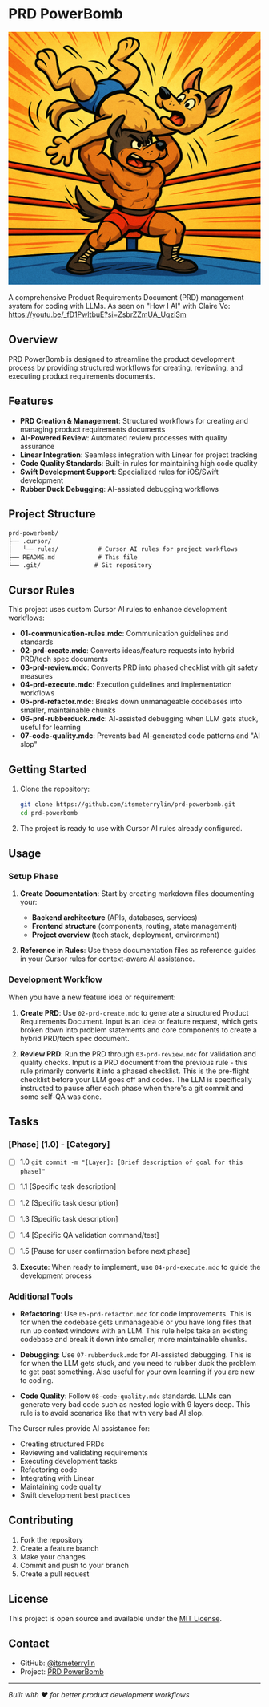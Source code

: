 # PRD PowerBomb

![PRD PowerBomb](README.png)

A comprehensive Product Requirements Document (PRD) management system for coding with LLMs. As seen on "How I AI" with Claire Vo: https://youtu.be/_fD1PwltbuE?si=ZsbrZZmUA_UqziSm

## Overview

PRD PowerBomb is designed to streamline the product development process by providing structured workflows for creating, reviewing, and executing product requirements documents. 

## Features

- **PRD Creation & Management**: Structured workflows for creating and managing product requirements documents
- **AI-Powered Review**: Automated review processes with quality assurance
- **Linear Integration**: Seamless integration with Linear for project tracking
- **Code Quality Standards**: Built-in rules for maintaining high code quality
- **Swift Development Support**: Specialized rules for iOS/Swift development
- **Rubber Duck Debugging**: AI-assisted debugging workflows

## Project Structure

```
prd-powerbomb/
├── .cursor/
│   └── rules/           # Cursor AI rules for project workflows
├── README.md            # This file
└── .git/               # Git repository
```

## Cursor Rules

This project uses custom Cursor AI rules to enhance development workflows:

- **01-communication-rules.mdc**: Communication guidelines and standards
- **02-prd-create.mdc**: Converts ideas/feature requests into hybrid PRD/tech spec documents
- **03-prd-review.mdc**: Converts PRD into phased checklist with git safety measures
- **04-prd-execute.mdc**: Execution guidelines and implementation workflows
- **05-prd-refactor.mdc**: Breaks down unmanageable codebases into smaller, maintainable chunks
- **06-prd-rubberduck.mdc**: AI-assisted debugging when LLM gets stuck, useful for learning
- **07-code-quality.mdc**: Prevents bad AI-generated code patterns and "AI slop"

## Getting Started

1. Clone the repository:
   ```bash
   git clone https://github.com/itsmeterrylin/prd-powerbomb.git
   cd prd-powerbomb
   ```

2. The project is ready to use with Cursor AI rules already configured.

## Usage

### Setup Phase
1. **Create Documentation**: Start by creating markdown files documenting your:
   - **Backend architecture** (APIs, databases, services)
   - **Frontend structure** (components, routing, state management)
   - **Project overview** (tech stack, deployment, environment)

2. **Reference in Rules**: Use these documentation files as reference guides in your Cursor rules for context-aware AI assistance.

### Development Workflow
When you have a new feature idea or requirement:

1. **Create PRD**: Use `02-prd-create.mdc` to generate a structured Product Requirements Document. Input is an idea or feature request, which gets broken down into problem statements and core components to create a hybrid PRD/tech spec document.

2. **Review PRD**: Run the PRD through `03-prd-review.mdc` for validation and quality checks. Input is a PRD document from the previous rule - this rule primarily converts it into a phased checklist. This is the pre-flight checklist before your LLM goes off and codes. The LLM is specifically instructed to pause after each phase when there's a git commit and some self-QA was done. 

## Tasks

### [Phase] (1.0) - [Category]
- [ ] 1.0 `git commit -m "[Layer]: [Brief description of goal for this phase]"`
- [ ] 1.1 [Specific task description]
- [ ] 1.2 [Specific task description]
- [ ] 1.3 [Specific task description]
- [ ] 1.4 [Specific QA validation command/test]
- [ ] 1.5 [Pause for user confirmation before next phase]


3. **Execute**: When ready to implement, use `04-prd-execute.mdc` to guide the development process

### Additional Tools
- **Refactoring**: Use `05-prd-refactor.mdc` for code improvements. This is for when the codebase gets unmanageable or you have long files that run up context windows with an LLM. This rule helps take an existing codebase and break it down into smaller, more maintainable chunks.

- **Debugging**: Use `07-rubberduck.mdc` for AI-assisted debugging. This is for when the LLM gets stuck, and you need to rubber duck the problem to get past something. Also useful for your own learning if you are new to coding.

- **Code Quality**: Follow `08-code-quality.mdc` standards. LLMs can generate very bad code such as nested logic with 9 layers deep. This rule is to avoid scenarios like that with very bad AI slop.

The Cursor rules provide AI assistance for:
- Creating structured PRDs
- Reviewing and validating requirements
- Executing development tasks
- Refactoring code
- Integrating with Linear
- Maintaining code quality
- Swift development best practices

## Contributing

1. Fork the repository
2. Create a feature branch
3. Make your changes
4. Commit and push to your branch
5. Create a pull request

## License

This project is open source and available under the [MIT License](LICENSE).

## Contact

- GitHub: [@itsmeterrylin](https://github.com/itsmeterrylin)
- Project: [PRD PowerBomb](https://github.com/itsmeterrylin/prd-powerbomb)

---

*Built with ❤️ for better product development workflows*
